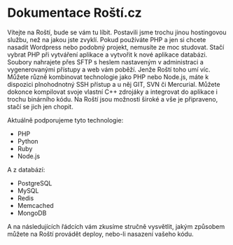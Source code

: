 # Dokumentace Roští.cz

Vítejte na Roští, bude se vám tu líbit. Postavili jsme trochu jinou hostingovou službu, než na jakou jste zvyklí. Pokud používáte PHP a jen si chcete nasadit Wordpress nebo podobný projekt, nemusíte ze moc studovat. Stačí vybrat PHP při vytváření aplikace a vytvořit k nové aplikace databázi. Soubory nahrajete přes SFTP s heslem nastaveným v administraci a vygenerovanými přístupy a web vám poběží. Jenže Roští toho umí víc. Můžete různě kombinovat technologie jako PHP nebo Node.js, máte k dispozici plnohodnotný SSH přístup a u něj GIT, SVN či Mercurial. Můžete dokonce kompilovat svoje vlastní C++ zdrojáky a integrovat do aplikace i trochu binárního kódu. Na Roští jsou možnosti široké a vše je připraveno, stačí se jich jen chopit.

Aktuálně podporujeme tyto technologie:

* PHP
* Python
* Ruby
* Node.js

A z databází:

* PostgreSQL
* MySQL
* Redis
* Memcached
* MongoDB

A na následujících řádcích vám zkusíme stručně vysvětlit, jakým způsobem můžete na Roští provádět deploy, nebo-li nasazení vašeho kódu.
